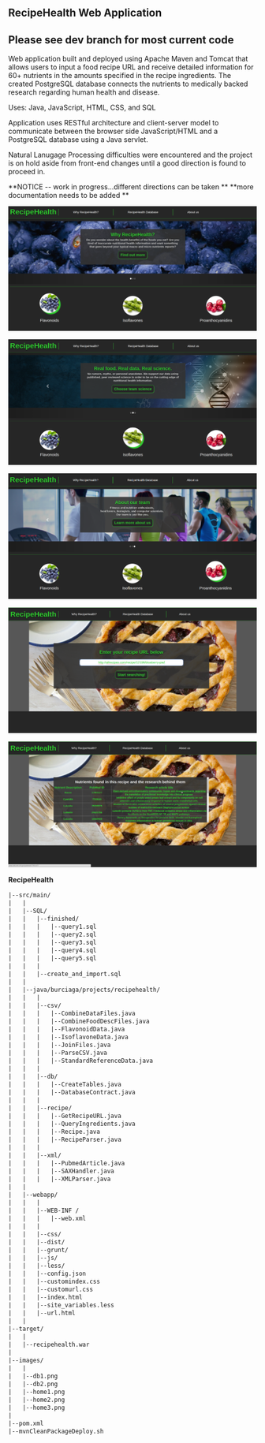 ## RecipeHealth Web Application

## **Please see dev branch for most current code**
Web application built and deployed using Apache Maven and Tomcat that allows users to input a food recipe URL and receive detailed information for 60+ nutrients in the amounts specified in the recipe ingredients. The created PostgreSQL database connects the nutrients to medically backed research regarding human health and disease.

Uses: Java, JavaScript, HTML, CSS, and SQL 

Application uses RESTful architecture and client-server model to communicate between the browser side JavaScript/HTML and a PostgreSQL database using a Java servlet.

Natural Lanugage Processing difficulties were encountered and the project is on hold aside from front-end changes until a good direction is found to proceed in. 

**NOTICE -- work in progress...different directions can be taken **
**more documentation needs to be added **

![Image could not be loaded](images/home1.png "RecipeHealth_Home")


![Image could not be loaded](images/home2.png "RecipeHealth_Home")


![Image could not be loaded](images/home3.png "RecipeHealth_Home")


![Image could not be loaded](images/db1.png "RecipeHealth_Search")


![Image could not be loaded](images/db2.png "RecipeHealth_Search")


**RecipeHealth**

	|--src/main/
	|	|
	|	|--SQL/
	|	|	|--finished/
	|	|	|	|--query1.sql
	|	|	|	|--query2.sql
	|	|	|	|--query3.sql
	|	|	|	|--query4.sql
	|	|	|	|--query5.sql
	|	|	|
	|	|	|--create_and_import.sql
	|	|
	|	|--java/burciaga/projects/recipehealth/
	|	|	|
	|	|	|--csv/
	|	|	|	|--CombineDataFiles.java
	|	|	|	|--CombineFoodDescFiles.java
	|	|	|	|--FlavonoidData.java
	|	|	|	|--IsoflavoneData.java
	|	|	|	|--JoinFiles.java
	|	|	|	|--ParseCSV.java
	|	|	|	|--StandardReferenceData.java
	|	|	|
	|	|	|--db/
	|	|	|	|--CreateTables.java
	|	|	|	|--DatabaseContract.java
	|	|	|
	|	|	|--recipe/
	|	|	|	|--GetRecipeURL.java
	|	|	|	|--QueryIngredients.java
	|	|	|	|--Recipe.java
	|	|	|	|--RecipeParser.java
	|	|	|
	|	|	|--xml/
	|	|	|	|--PubmedArticle.java
	|	|	|	|--SAXHandler.java
	|	|	|	|--XMLParser.java
	|	|	
	|	|--webapp/
	|	|	|
	|	|	|--WEB-INF /
	|	|	|	|--web.xml
	|	|	|
	|	|	|--css/
	|	|	|--dist/
	|	|	|--grunt/
	|	|	|--js/
	|	|	|--less/
	|	|	|--config.json
	|	|	|--customindex.css
	|	|	|--customurl.css
	|	|	|--index.html
	|	|	|--site_variables.less
	|	|	|--url.html
	|	|
	|--target/
	|	|
	|	|--recipehealth.war
	|
	|--images/
	|	|
	|	|--db1.png
	|	|--db2.png
	|	|--home1.png
	|	|--home2.png
	|	|--home3.png
	|
	|--pom.xml
	|--mvnCleanPackageDeploy.sh

